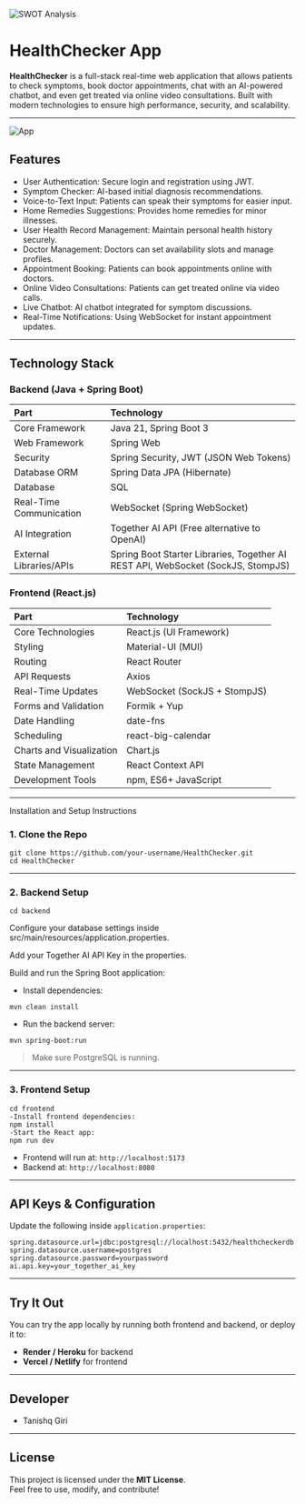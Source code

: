 ![SWOT Analysis](ScreenShots/Swot%20Anaylsis.avif)

# HealthChecker App

**HealthChecker** is a full-stack real-time web application that allows patients to check symptoms, book doctor appointments, chat with an AI-powered chatbot, and even get treated via online video consultations.
Built with modern technologies to ensure high performance, security, and scalability.

---
![App](https://user-images.githubusercontent.com/79870979/235880881-0dad4801-499d-43c1-b2ea-396628b934f1.PNG)
##   Features

- User Authentication: Secure login and registration using JWT.
- Symptom Checker: AI-based initial diagnosis recommendations.
- Voice-to-Text Input: Patients can speak their symptoms for easier input.
- Home Remedies Suggestions: Provides home remedies for minor illnesses.
- User Health Record Management: Maintain personal health history securely.
- Doctor Management: Doctors can set availability slots and manage profiles.
- Appointment Booking: Patients can book appointments online with doctors.
- Online Video Consultations: Patients can get treated online via video calls.
- Live Chatbot: AI chatbot integrated for symptom discussions.
- Real-Time Notifications: Using WebSocket for instant appointment updates.

---

##   Technology Stack

### Backend (Java + Spring Boot)
| Part        | Technology                               |
|:------------|:-----------------------------------------|
| Core Framework | Java 21, Spring Boot 3 |
| Web Framework | Spring Web |
| Security | Spring Security, JWT (JSON Web Tokens) |
| Database ORM | Spring Data JPA (Hibernate) |
| Database | SQL |
| Real-Time Communication | WebSocket (Spring WebSocket) |
| AI Integration | Together AI API (Free alternative to OpenAI) |
| External Libraries/APIs | Spring Boot Starter Libraries, Together AI REST API, WebSocket (SockJS, StompJS) |

### Frontend (React.js)
| Part | Technology |
|:-----|:-----------|
| Core Technologies | React.js (UI Framework) |
| Styling | Material-UI (MUI) |
| Routing | React Router |
| API Requests | Axios |
| Real-Time Updates | WebSocket (SockJS + StompJS) |
| Forms and Validation | Formik + Yup |
| Date Handling | date-fns |
| Scheduling | react-big-calendar |
| Charts and Visualization | Chart.js |
| State Management | React Context API |
| Development Tools | npm, ES6+ JavaScript |

---

  Installation and Setup Instructions

### 1. Clone the Repo

```
git clone https://github.com/your-username/HealthChecker.git
cd HealthChecker
```

---

### 2. Backend Setup

```
cd backend
```
Configure your database settings inside src/main/resources/application.properties.

Add your Together AI API Key in the properties.

Build and run the Spring Boot application:

- Install dependencies:

```
mvn clean install
```

- Run the backend server:

```
mvn spring-boot:run
```

> Make sure PostgreSQL is running.

---

### 3. Frontend Setup

```
cd frontend
-Install frontend dependencies:
npm install
-Start the React app:
npm run dev
```

- Frontend will run at: `http://localhost:5173`
- Backend at: `http://localhost:8080`

---

##   API Keys & Configuration

Update the following inside `application.properties`:

```properties
spring.datasource.url=jdbc:postgresql://localhost:5432/healthcheckerdb
spring.datasource.username=postgres
spring.datasource.password=yourpassword
ai.api.key=your_together_ai_key
```

---

##   Try It Out

You can try the app locally by running both frontend and backend, or deploy it to:

- **Render / Heroku** for backend
- **Vercel / Netlify** for frontend

---


##    Developer

- Tanishq Giri

---

##   License

This project is licensed under the **MIT License**.  
Feel free to use, modify, and contribute!
